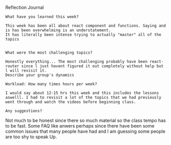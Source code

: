 Reflection Journal

    What have you learned this week?

    This week has been all about react component and functions. Saying and is has been overwhelming is an understatement.
    It has literally been intense trying to actually "master" all of the topics


    What were the most challenging topics?

    Honestly everything... The most challenging probably have been react-router since l just havent figured it out completely without help but l will revisit it.
    Describe your group's dynamics

    Workload: How many times hours per week?

    I would say about 12-15 hrs this week and this includes the lessons aswelll. I had to revisit a lot of the topics that we had previously went through and watch the videos before beginning class.

    Any suggestions?

Not much to be honest since there so much material so the class tempo has to be fast. Some FAQ like anwers perhaps since there have been some common issues that many people have had and l am guessing some people are too shy to speak Up.
